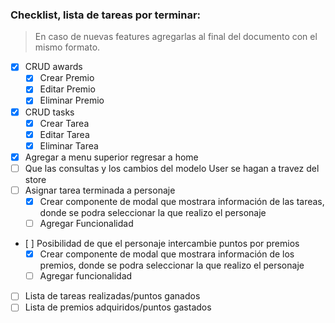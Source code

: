 ### Checklist, lista de tareas por terminar:

> En caso de nuevas features agregarlas al final del documento con el mismo formato.

- [x] CRUD awards
  - [x] Crear Premio
  - [x] Editar Premio
  - [x] Eliminar Premio
- [x] CRUD tasks
  - [x] Crear Tarea
  - [x] Editar Tarea
  - [x] Eliminar Tarea
- [x] Agregar a menu superior regresar a home
- [ ] Que las consultas y los cambios del modelo User se hagan a travez del store
- [ ] Asignar tarea terminada a personaje
  - [x] Crear componente de modal que mostrara información de las tareas, donde se podra seleccionar la que realizo el personaje
  - [ ] Agregar Funcionalidad
- [ ] Posibilidad de que el personaje intercambie puntos por premios
  - [x] Crear componente de modal que mostrara información de los premios, donde se podra seleccionar la que realizo el personaje
  - [ ] Agregar funcionalidad
- [ ] Lista de tareas realizadas/puntos ganados
- [ ] Lista de premios adquiridos/puntos gastados
